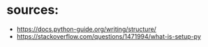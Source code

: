 # sources:
- https://docs.python-guide.org/writing/structure/
- https://stackoverflow.com/questions/1471994/what-is-setup-py